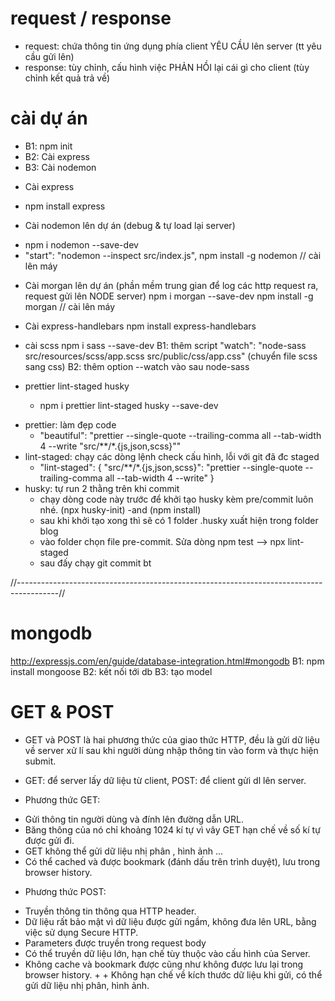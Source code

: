 # request / response
- request: chứa thông tin ứng dụng phía client YÊU CẦU lên server (tt yêu cầu gửi lên)
- response: tùy chỉnh, cấu hình việc PHẢN HỒI lại cái gì cho client (tùy chỉnh kết quả trả về)

# cài dự án
- B1: npm init
- B2: Cài express
- B3: Cài nodemon

* Cài express
- npm install express

* Cài nodemon lên dự án (debug & tự load lại server)
- npm i nodemon --save-dev
- "start": "nodemon --inspect src/index.js",
npm install -g nodemon // cài lên máy

* Cài morgan lên dự án (phần mềm trung gian để log các http request ra, request gửi lên NODE server)
npm i morgan --save-dev
npm install -g morgan // cài lên máy

* Cài express-handlebars
npm install express-handlebars

* cài scss
npm i sass --save-dev
B1: thêm script "watch": "node-sass src/resources/scss/app.scss src/public/css/app.css" (chuyển file scss sang css)
B2: thêm option --watch vào sau node-sass

* prettier lint-staged husky
    + npm i prettier lint-staged husky --save-dev
- prettier: làm đẹp code
    + "beautiful": "prettier --single-quote --trailing-comma all --tab-width 4 --write \"src/**/*.{js,json,scss}\""
- lint-staged: chạy các dòng lệnh check cấu hình, lỗi với git đã đc staged
    + "lint-staged": {
            "src/**/*.{js,json,scss}": "prettier --single-quote --trailing-comma all --tab-width 4 --write"
    }
- husky: tự run 2 thằng trên khi commit
    + chạy dòng code này trước để khởi tạo husky kèm pre/commit luôn nhé.
    (npx husky-init) -and (npm install)
    + sau khi khởi tạo xong thì sẽ có 1 folder .husky xuất hiện trong folder blog
    + vào folder chọn file pre-commit. Sửa dòng npm test --> npx lint-staged 
    + sau đấy chạy git commit bt 

//----------------------------------------------------------------------------------------//
# mongodb
http://expressjs.com/en/guide/database-integration.html#mongodb
B1:  npm install mongoose
B2: kết nối tới db
B3: tạo model
# GET & POST
- GET và POST là hai phương thức của giao thức HTTP, đều là gửi dữ liệu về server xử lí sau khi người dùng nhập thông tin vào form và thực hiện submit.
- GET: để server lấy dữ liệu từ client, POST: để client gửi dl lên server.

- Phương thức GET:
+ Gửi thông tin người dùng và đính lên đường dẫn URL.
+ Băng thông của nó chỉ khoảng 1024 kí tự vì vây GET hạn chế về số kí tự được gửi đi.
+ GET không thể gửi dữ liệu nhị phân , hình ảnh ...
+ Có thể cached và được bookmark (đánh dấu trên trình duyệt), lưu trong browser history.
- Phương thức POST:
+ Truyền thông tin thông qua HTTP header.
+ Dữ liệu rất bảo mật vì dữ liệu được gửi ngầm, không đưa lên URL, bằng việc sử dụng Secure HTTP.
+ Parameters được truyền trong request body
+ Có thể truyền dữ liệu lớn, hạn chế tùy thuộc vào cấu hình của Server.
+ Không cache và bookmark được cũng như không được lưu lại trong browser history. + + Không hạn chế về kích thước dữ liệu khi gửi, có thể gửi dữ liệu nhị phân, hình ảnh.
